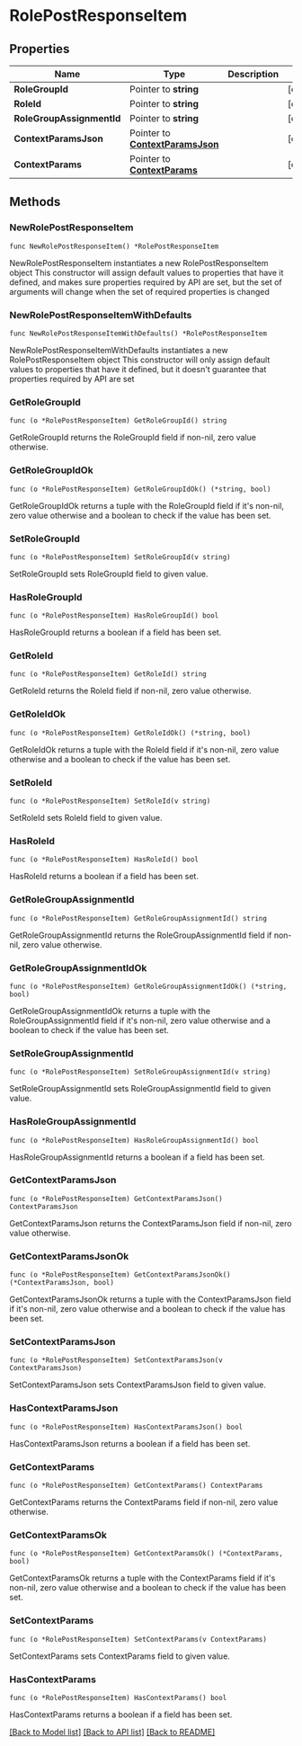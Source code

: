 # RolePostResponseItem

## Properties

Name | Type | Description | Notes
------------ | ------------- | ------------- | -------------
**RoleGroupId** | Pointer to **string** |  | [optional] 
**RoleId** | Pointer to **string** |  | [optional] 
**RoleGroupAssignmentId** | Pointer to **string** |  | [optional] 
**ContextParamsJson** | Pointer to [**ContextParamsJson**](ContextParamsJson.md) |  | [optional] 
**ContextParams** | Pointer to [**ContextParams**](ContextParams.md) |  | [optional] 

## Methods

### NewRolePostResponseItem

`func NewRolePostResponseItem() *RolePostResponseItem`

NewRolePostResponseItem instantiates a new RolePostResponseItem object
This constructor will assign default values to properties that have it defined,
and makes sure properties required by API are set, but the set of arguments
will change when the set of required properties is changed

### NewRolePostResponseItemWithDefaults

`func NewRolePostResponseItemWithDefaults() *RolePostResponseItem`

NewRolePostResponseItemWithDefaults instantiates a new RolePostResponseItem object
This constructor will only assign default values to properties that have it defined,
but it doesn't guarantee that properties required by API are set

### GetRoleGroupId

`func (o *RolePostResponseItem) GetRoleGroupId() string`

GetRoleGroupId returns the RoleGroupId field if non-nil, zero value otherwise.

### GetRoleGroupIdOk

`func (o *RolePostResponseItem) GetRoleGroupIdOk() (*string, bool)`

GetRoleGroupIdOk returns a tuple with the RoleGroupId field if it's non-nil, zero value otherwise
and a boolean to check if the value has been set.

### SetRoleGroupId

`func (o *RolePostResponseItem) SetRoleGroupId(v string)`

SetRoleGroupId sets RoleGroupId field to given value.

### HasRoleGroupId

`func (o *RolePostResponseItem) HasRoleGroupId() bool`

HasRoleGroupId returns a boolean if a field has been set.

### GetRoleId

`func (o *RolePostResponseItem) GetRoleId() string`

GetRoleId returns the RoleId field if non-nil, zero value otherwise.

### GetRoleIdOk

`func (o *RolePostResponseItem) GetRoleIdOk() (*string, bool)`

GetRoleIdOk returns a tuple with the RoleId field if it's non-nil, zero value otherwise
and a boolean to check if the value has been set.

### SetRoleId

`func (o *RolePostResponseItem) SetRoleId(v string)`

SetRoleId sets RoleId field to given value.

### HasRoleId

`func (o *RolePostResponseItem) HasRoleId() bool`

HasRoleId returns a boolean if a field has been set.

### GetRoleGroupAssignmentId

`func (o *RolePostResponseItem) GetRoleGroupAssignmentId() string`

GetRoleGroupAssignmentId returns the RoleGroupAssignmentId field if non-nil, zero value otherwise.

### GetRoleGroupAssignmentIdOk

`func (o *RolePostResponseItem) GetRoleGroupAssignmentIdOk() (*string, bool)`

GetRoleGroupAssignmentIdOk returns a tuple with the RoleGroupAssignmentId field if it's non-nil, zero value otherwise
and a boolean to check if the value has been set.

### SetRoleGroupAssignmentId

`func (o *RolePostResponseItem) SetRoleGroupAssignmentId(v string)`

SetRoleGroupAssignmentId sets RoleGroupAssignmentId field to given value.

### HasRoleGroupAssignmentId

`func (o *RolePostResponseItem) HasRoleGroupAssignmentId() bool`

HasRoleGroupAssignmentId returns a boolean if a field has been set.

### GetContextParamsJson

`func (o *RolePostResponseItem) GetContextParamsJson() ContextParamsJson`

GetContextParamsJson returns the ContextParamsJson field if non-nil, zero value otherwise.

### GetContextParamsJsonOk

`func (o *RolePostResponseItem) GetContextParamsJsonOk() (*ContextParamsJson, bool)`

GetContextParamsJsonOk returns a tuple with the ContextParamsJson field if it's non-nil, zero value otherwise
and a boolean to check if the value has been set.

### SetContextParamsJson

`func (o *RolePostResponseItem) SetContextParamsJson(v ContextParamsJson)`

SetContextParamsJson sets ContextParamsJson field to given value.

### HasContextParamsJson

`func (o *RolePostResponseItem) HasContextParamsJson() bool`

HasContextParamsJson returns a boolean if a field has been set.

### GetContextParams

`func (o *RolePostResponseItem) GetContextParams() ContextParams`

GetContextParams returns the ContextParams field if non-nil, zero value otherwise.

### GetContextParamsOk

`func (o *RolePostResponseItem) GetContextParamsOk() (*ContextParams, bool)`

GetContextParamsOk returns a tuple with the ContextParams field if it's non-nil, zero value otherwise
and a boolean to check if the value has been set.

### SetContextParams

`func (o *RolePostResponseItem) SetContextParams(v ContextParams)`

SetContextParams sets ContextParams field to given value.

### HasContextParams

`func (o *RolePostResponseItem) HasContextParams() bool`

HasContextParams returns a boolean if a field has been set.


[[Back to Model list]](../README.md#documentation-for-models) [[Back to API list]](../README.md#documentation-for-api-endpoints) [[Back to README]](../README.md)


